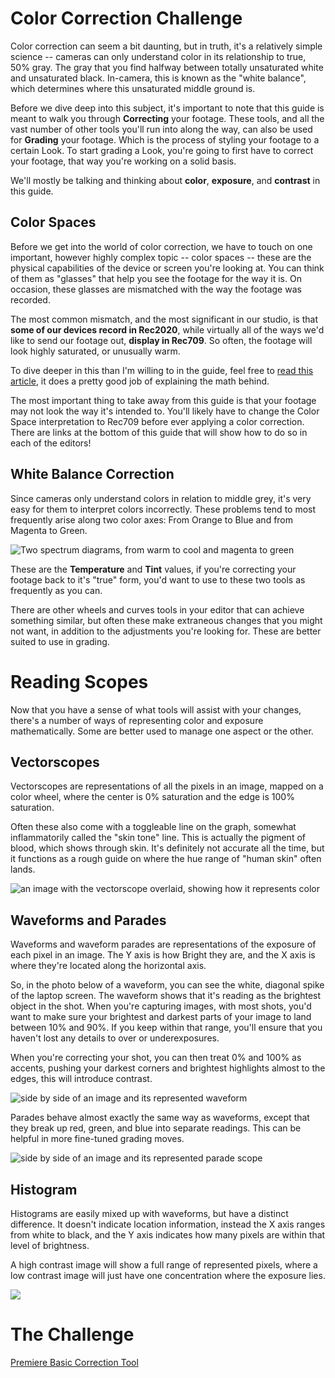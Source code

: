 # Color Correction Challenge

Color correction can seem a bit daunting, but in truth, it's a relatively simple science -- cameras can only understand color in its relationship to true, 50% gray. The gray that you find halfway between totally unsaturated white and unsaturated black. In-camera, this is known as the "white balance", which determines where this unsaturated middle ground is. 

Before we dive deep into this subject, it's important to note that this guide is meant to walk you through **Correcting** your footage. These tools, and all the vast number of other tools you'll run into along the way, can also be used for **Grading** your footage. Which is the process of styling your footage to a certain Look. To start grading a Look, you're going to first have to correct your footage, that way you're working on a solid basis. 

We'll mostly be talking and thinking about **color**, **exposure**, and **contrast** in this guide. 

## Color Spaces

Before we get into the world of color correction, we have to touch on one important, however highly complex topic -- color spaces -- these are the physical capabilities of the device or screen you're looking at. You can think of them as "glasses" that help you see the footage for the way it is. On occasion, these glasses are mismatched with the way the footage was recorded. 

The most common mismatch, and the most significant in our studio, is that **some of our devices record in Rec2020**, while virtually all of the ways we'd like to send our footage out, **display in Rec709**. So often, the footage will look highly saturated, or unusually warm. 

To dive deeper in this than I'm willing to in the guide, feel free to [read this article](https://blog.frame.io/2020/02/03/color-spaces-101/#:~:text=A%20color%20space%20describes%20a,device%20to%20reproduce%20color%20information.), it does a pretty good job of explaining the math behind. 

The most important thing to take away from this guide is that your footage may not look the way it's intended to. You'll likely have to change the Color Space interpretation to Rec709 before ever applying a color correction. There are links at the bottom of this guide that will show how to do so in each of the editors!

## White Balance Correction

Since cameras only understand colors in relation to middle grey, it's very easy for them to interpret colors incorrectly. These problems tend to most frequently arise along two color axes: From Orange to Blue and from Magenta to Green. 

![Two spectrum diagrams, from warm to cool and magenta to green](https://fujifilm-x.com/en-gb/wp-content/uploads/sites/16/2021/03/LEARNINGCENTRE_Hue-Guide.jpg)

These are the **Temperature** and **Tint** values, if you're correcting your footage back to it's "true" form, you'd want to use to these two tools as frequently as you can. 

There are other wheels and curves tools in your editor that can achieve something similar, but often these make extraneous changes that you might not want, in addition to the adjustments you're looking for. These are better suited to use in grading.

# Reading Scopes

Now that you have a sense of what tools will assist with your changes, there's a number of ways of representing color and exposure mathematically. Some are better used to manage one aspect or the other.

## Vectorscopes

Vectorscopes are representations of all the pixels in an image, mapped on a color wheel, where the center is 0% saturation and the edge is 100% saturation. 

Often these also come with a toggleable line on the graph, somewhat inflammatorily called the "skin tone" line. This is actually the pigment of blood, which shows through skin. It's definitely not accurate all the time, but it functions as a rough guide on where the hue range of "human skin" often lands. 

![an image with the vectorscope overlaid, showing how it represents color](https://assets.videomaker.com/2023/01/Bladerunner-vs.jpg)

## Waveforms and Parades

Waveforms and waveform parades are representations of the exposure of each pixel in an image. The Y axis is how Bright they are, and the X axis is where they're located along the horizontal axis. 

So, in the photo below of a waveform, you can see the white, diagonal spike of the laptop screen. The waveform shows that it's reading as the brightest object in the shot. When you're capturing images, with most shots, you'd want to make sure your brightest and darkest parts of your image to land between 10% and 90%. If you keep within that range, you'll ensure that you haven't lost any details to over or underexposures. 

When you're correcting your shot, you can then treat 0% and 100% as accents, pushing your darkest corners and brightest highlights almost to the edges, this will introduce contrast. 

![side by side of an image and its represented waveform](https://assets-global.website-files.com/5fd7a213a5e698012d472938/6086f2454d060f62125ac267_px53miL0PLQN3IuD-mZ7nNCDCqH0GHMYbpobD9hvfgZyqB9LxECMWJ8GatKkwOQPc5sTVAH_ZZbovVx7lKx0P0r3L1lCnK-nOxGvpz7TvONmuNsespWcvEdFBXQZi4UBobZpnJY0.png)

Parades behave almost exactly the same way as waveforms, except that they break up red, green, and blue into separate readings. This can be helpful in more fine-tuned grading moves. 

![side by side of an image and its represented parade scope](https://www.filmconvert.com/blog/wp-content/uploads/RGB-Parade_resize.jpg)

## Histogram

Histograms are easily mixed up with waveforms, but have a distinct difference. It doesn't indicate location information, instead the X axis ranges from white to black, and the Y axis indicates how many pixels are within that level of brightness. 

A high contrast image will show a full range of represented pixels, where a low contrast image will just have one concentration where the exposure lies. 

![](https://www.shutterbug.com/images/styles/600_wide/public/promoh61617.png)

# The Challenge



[Premiere Basic Correction Tool](/oZ-gdwPLSG-uTADkbOPwCw)